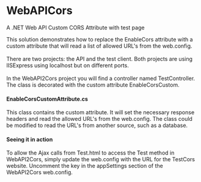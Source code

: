 # WebAPICors
A .NET Web API Custom CORS Attribute with test page

This solution demonstrates how to replace the EnableCors attribute with a custom attribute 
that will read a list of allowed URL's from the web.config.
<br><br>
There are two projects:  the API and the test client.  Both projects are using IISExpress using localhost but on different ports.
<br><br>
In the WebAPI2Cors project you will find a controller named TestController.  The class is decorated
with the custom attribute EnableCorsCustom.
<br>
<h4>EnableCorsCustomAttribute.cs</h4>
This class contains the custom attribute.  It will set the necessary response headers and read the allowed 
URL's from the web.config.
The class could be modified to read the URL's from another source, such as a database.
<br>
<h4>Seeing it in action</h4>
To allow the Ajax calls from Test.html to access the Test method in WebAPI2Cors, simply update the web.config with the URL for the TestCors website. Uncomment the key in the appSettings section of the WebAPI2Cors web.config.
